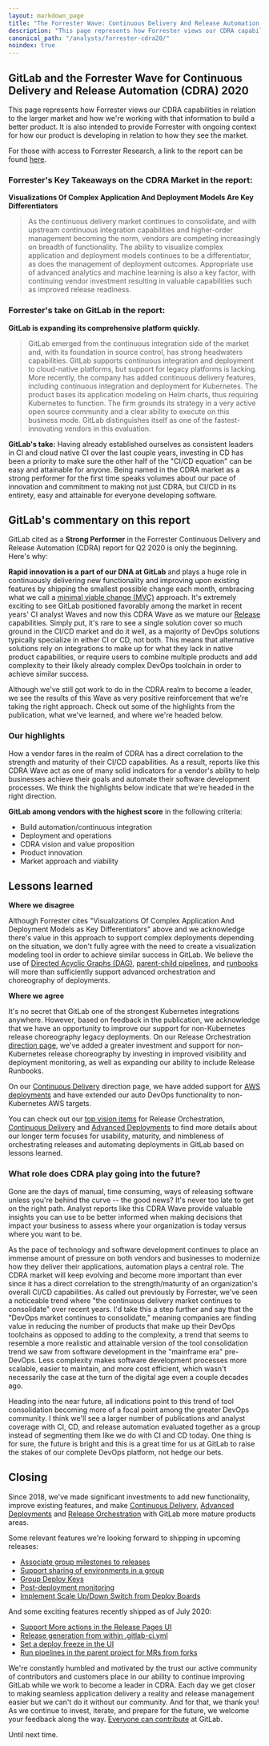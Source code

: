 ```yaml
---
layout: markdown_page
title: "The Forrester Wave: Continuous Delivery And Release Automation, Q2 2020"
description: "This page represents how Forrester views our CDRA capabilities in relation to the larger market, Q2 2020."
canonical_path: "/analysts/forrester-cdra20/"
noindex: true
---
```

## GitLab and the Forrester Wave for Continuous Delivery and Release Automation (CDRA) 2020

This page represents how Forrester views our CDRA  capabilities in relation to the larger market and how we're working with that information to build a better product. It is also intended to provide Forrester with ongoing context for how our product is developing in relation to how they see the market.

For those with access to Forrester Research, a link to the report can be found [here](https://www.forrester.com/report/The+Forrester+Wave+Continuous+Delivery+And+Release+Automation+Q2+2020/-/E-RES157265). 

### Forrester's Key Takeaways on the CDRA Market in the report:


**Visualizations Of Complex Application And Deployment Models Are Key Differentiators**

> As the continuous delivery market continues to consolidate, and with upstream continuous integration capabilities and higher-order management becoming the norm, vendors are competing increasingly on breadth of functionality. The ability to visualize complex application and deployment models continues to be a differentiator, as does the management of deployment outcomes. Appropriate use of advanced analytics and machine learning is also a key factor, with continuing vendor investment resulting in valuable capabilities such as improved release readiness.

### Forrester's take on GitLab in the report:

**GitLab is expanding its comprehensive platform quickly.** 

> GitLab emerged from the continuous integration side of the market and, with its foundation in source control, has strong headwaters capabilities. GitLab supports continuous integration and deployment to cloud-native platforms, but support for legacy platforms is lacking. More recently, the company has added continuous delivery features, including continuous integration and deployment for Kubernetes. The product bases its application modeling on Helm charts, thus requiring Kubernetes to function. The firm grounds its strategy in a very active open source community and a clear ability to execute on this business mode. GitLab distinguishes itself as one of the fastest-innovating vendors in this evaluation.

**GitLab's take:** Having already established ourselves as consistent leaders in CI and cloud native CI over the last couple years, investing in CD has been a priority to make sure the other half of the "CI/CD equation" can be easy and attainable for anyone. Being named in the CDRA market as a strong performer for the first time speaks volumes about our pace of innovation and commitment to making not just CDRA, but CI/CD in its entirety, easy and attainable for everyone developing software. 

## GitLab's commentary on this report

GitLab cited as a **Strong Performer** in the Forrester Continuous Delivery and Release Automation (CDRA) report for Q2 2020 is only the beginning. Here's why:

**Rapid innovation is a part of our DNA at GitLab** and plays a huge role in continuously delivering new functionality and improving upon existing features by shipping the smallest possible change each month, embracing what we call a [minimal viable change (MVC)](https://about.gitlab.com/handbook/values/#minimal-viable-change-mvc) approach. It's extremely exciting to see GitLab positioned favorably among the market in recent years' CI analyst Waves and now this CDRA Wave as we mature our [Release](https://about.gitlab.com/direction/ops/#release) capabilities. Simply put, it's rare to see a single solution cover so much ground in the CI/CD market and do it well, as a majority of DevOps solutions typically specialize in either CI or CD, not both. This means that alternative solutions rely on integrations to make up for what they lack in native product capabilities, or require users to combine multiple products and add complexity to their likely already complex DevOps toolchain in order to achieve similar success.  

Although we've still got work to do in the CDRA realm to become a leader, we see the results of this Wave as very positive reinforcement that we're taking the right approach. Check out some of the highlights from the publication, what we've learned, and where we're headed below.

### Our highlights

How a vendor fares in the realm of CDRA has a direct correlation to the strength and maturity of their CI/CD capabilities. As a result, reports like this CDRA Wave act as one of many solid indicators for a vendor's ability to help businesses achieve their goals and automate their software development processes. We think the highlights below indicate that we're headed in the right direction.

**GitLab among vendors with the highest score** in the following criteria:
- Build automation/continuous integration
- Deployment and operations
- CDRA vision and value proposition
- Product innovation
- Market approach and viability

## Lessons learned 

**Where we disagree**

Although Forrester cites "Visualizations Of Complex Application And Deployment Models as Key Differentiators" above and we acknowledge there's value in this approach to support complex deployments depending on the situation, we don't fully agree with the need to create a visualization modeling tool in order to achieve similar success in GitLab. We believe the use of [Directed Acyclic Graphs (DAG)](https://docs.gitlab.com/ee/ci/directed_acyclic_graph/#dag-visualization), [parent-child pipelines](https://docs.gitlab.com/ee/ci/parent_child_pipelines.html), and [runbooks](https://docs.gitlab.com/ee/user/project/clusters/runbooks/) will more than sufficiently support advanced orchestration and choreography of deployments. 

**Where we agree**

It's no secret that GitLab one of the strongest Kubernetes integrations anywhere. However, based on feedback in the publication, we acknowledge that we have an opportunity to improve our support for non-Kubernetes release choreography legacy deployments. On our Release Orchestration [direction page](https://about.gitlab.com/direction/ops/#release-orchestration), we've added a greater investment and support for non-Kubernetes release choreography by investing in improved visibility and deployment monitoring, as well as expanding our ability to include Release Runbooks.

On our [Continuous Delivery](https://about.gitlab.com/direction/release/continuous_delivery/) direction page, we have added support for [AWS deployments](https://gitlab.com/groups/gitlab-org/-/epics/2351) and have extended our auto DevOps functionality to non-Kubernetes AWS targets. 

You can check out our [top vision items](https://about.gitlab.com/direction/release/release_orchestration/#top-vision-items) for Release Orchestration, [Continuous Delivery](https://about.gitlab.com/direction/release/continuous_delivery/#top-vision-items) and [Advanced Deployments](https://about.gitlab.com/direction/release/advanced_deployments/#top-vision-items) to find more details about our longer term focuses for usability, maturity, and nimbleness of orchestrating releases and automating deployments in GitLab based on lessons learned.

### What role does CDRA play going into the future?

Gone are the days of manual, time consuming, ways of releasing software unless you're behind the curve -- the good news? It's never too late to get on the right path. Analyst reports like this CDRA Wave provide valuable insights you can use to be better informed when making decisions that impact your business to assess where your organization is today versus where you want to be.

As the pace of technology and software development continues to place an immense amount of pressure on both vendors and businesses to modernize how they deliver their applications, automation plays a central role. The CDRA market will keep evolving and become more important than ever since it has a direct correlation to the strength/maturity of an organization's overall CI/CD capabilities. As called out previously by Forrester, we've seen a noticeable trend where "the continuous delivery market continues to consolidate" over recent years. I'd take this a step further and say that the "DevOps market continues to consolidate," meaning companies are finding value in reducing the number of products that make up their DevOps toolchains as opposed to adding to the complexity, a trend that seems to resemble a more realistic and attainable version of the tool consolidation trend we saw from software development in the "mainframe era" pre-DevOps. Less complexity makes software development processes more scalable, easier to maintain, and more cost efficient, which wasn't necessarily the case at the turn of the digital age even a couple decades ago. 

Heading into the near future, all indications point to this trend of tool consolidation becoming more of a focal point among the greater DevOps community. I think we'll see a larger number of publications and analyst coverage with CI, CD, and release automation evaluated together as a group instead of segmenting them like we do with CI and CD today. One thing is for sure, the future is bright and this is a great time for us at GitLab to raise the stakes of our complete DevOps platform, not hedge our bets.

## Closing

Since 2018, we've made significant investments to add new functionality, improve existing features, and make [Continuous Delivery](https://about.gitlab.com/direction/release/continuous_delivery/), [Advanced Deployments](https://about.gitlab.com/direction/release/advanced_deployments/) and [Release Orchestration](https://about.gitlab.com/direction/release/release_orchestration/) with GitLab more mature products areas. 

Some relevant features we're looking forward to shipping in upcoming releases:
- [Associate group milestones to releases](https://gitlab.com/gitlab-org/gitlab/-/issues/121476) 
- [Support sharing of environments in a group](https://gitlab.com/gitlab-org/gitlab/-/issues/196168)
- [Group Deploy Keys](https://gitlab.com/gitlab-org/gitlab/issues/14729)
- [Post-deployment monitoring](https://gitlab.com/groups/gitlab-org/-/epics/3088)
- [Implement Scale Up/Down Switch from Deploy Boards](https://gitlab.com/gitlab-org/gitlab/-/issues/218140)

And some exciting features recently shipped as of July 2020:
- [Support More actions in the Release Pages UI](https://gitlab.com/groups/gitlab-org/-/epics/2312)
- [Release generation from within .gitlab-ci.yml](https://gitlab.com/groups/gitlab-org/-/epics/2510)
- [Set a deploy freeze in the UI](https://gitlab.com/gitlab-org/gitlab/issues/24295)
- [Run pipelines in the parent project for MRs from forks](https://gitlab.com/gitlab-org/gitlab/-/issues/217451)

We're constantly humbled and motivated by the trust our active community of contributors and customers place in our ability to continue improving GitLab while we work to become a leader in CDRA. Each day we get closer to making seamless application delivery a reality and release management easier but we can't do it without our community. And for that, we thank you! As we continue to invest, iterate, and prepare for the future, we welcome your feedback along the way. [Everyone can contribute](https://about.gitlab.com/company/strategy/#why) at GitLab. 

Until next time.

